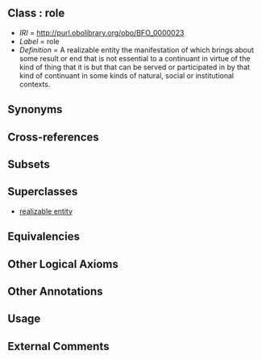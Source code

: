 
## Class : role

 * *IRI* = http://purl.obolibrary.org/obo/BFO_0000023
 * *Label* = role
 * *Definition* = A realizable entity  the manifestation of which brings about some result or end that is not essential to a continuant  in virtue of the kind of thing that it is but that can be served or participated in by that kind of continuant  in some kinds of natural, social or institutional contexts.

## Synonyms


## Cross-references


## Subsets


## Superclasses

 * [realizable entity](../../BFO/17/BFO_0000017.md)

## Equivalencies


## Other Logical Axioms


## Other Annotations


## Usage


## External Comments

